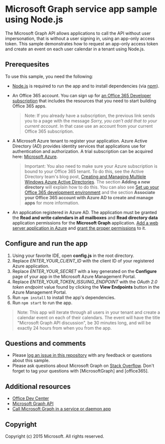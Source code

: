 # Microsoft Graph service app sample using Node.js
The Microsoft Graph API allows applications to call the API without user impersonation, that is without a user signing in, using an app-only access token. This sample demonstrates how to request an app-only access token and create an event on each user calendar in a tenant using Node.js. 

## Prerequesites
To use this sample, you need the following: 
* [Node.js](https://nodejs.org/en/) is required to run the app and to install dependencies (via [npm](https://www.npmjs.com/)). 
* An Office 365 account. You can sign up for [an Office 365 Developer subscription](https://portal.office.com/Signup/Signup.aspx?OfferId=6881A1CB-F4EB-4db3-9F18-388898DAF510&DL=DEVELOPERPACK&ali=1#0) that includes the resources that you need to start building Office 365 apps.

     > Note: If you already have a subscription, the previous link sends you to a page with the message *Sorry, you can’t add that to your current account*. In that case use an account from your current Office 365 subscription.
* A Microsoft Azure tenant to register your application. Azure Active Directory (AD) provides identity services that applications use for authentication and authorization. A trial subscription can be acquired here: [Microsoft Azure](https://account.windowsazure.com/SignUp).

     > Important: You also need to make sure your Azure subscription is bound to your Office 365 tenant. To do this, see the Active Directory team's blog post, [Creating and Managing Multiple Windows Azure Active Directories](http://blogs.technet.com/b/ad/archive/2013/11/08/creating-and-managing-multiple-windows-azure-active-directories.aspx). The section **Adding a new directory** will explain how to do this. You can also see [Set up your Office 365 development environment](https://msdn.microsoft.com/office/office365/howto/setup-development-environment#bk_CreateAzureSubscription) and the section **Associate your Office 365 account with Azure AD to create and manage apps** for more information.
* An application registered in Azure AD. The application must be granted the **Read and write calendars in all mailboxes** and **Read directory data** application permissions for the **Microsoft Graph** application. [Add a web server application in Azure](https://msdn.microsoft.com/office/office365/HowTo/add-common-consent-manually#bk_RegisterServerApp) and [grant the proper permissions](https://github.com/OfficeDev/O365-Nodejs-Microsoft-Graph-App-only/wiki/Grant-permissions-to-the-application-in-Azure) to it.

## Configure and run the app
1. Using your favorite IDE, open **config.js** in the root directory.
2. Replace *ENTER_YOUR_CLIENT_ID* with the client ID of your registered Azure application.
3. Replace *ENTER_YOUR_SECRET* with a key generated on the **Configure** page of your app in the Microsoft Azure Management Portal.
4. Replace *ENTER_YOUR_TOKEN_ISSUING_ENDPOINT* with the *OAuth 2.0 token endpoint* value found by clicking the **View Endpoints** button in the Azure Management Portal.
5. Run `npm install` to install the app's dependencies. 
6. Run `npm start` to run the app.

  > Note: This app will iterate through all users in your tenant and create a calendar event on each of their calendars. The event will have the title "Microsoft Graph API discussion", be 30 minutes long, and will be exactly 24 hours from when you from the app.

## Questions and comments
* Please [log an issue in this repository](https://github.com/OfficeDev/O365-Nodejs-Microsoft-Graph-App-only/issues) with any feedback or questions about this sample.
* Please ask questions about Microsoft Graph on [Stack Overflow](http://stackoverflow.com/questions/tagged/office365+or+microsoftgraph). Don't forget to tag your questions with [MicrosoftGraph] and [office365].

## Additional resources
* [Office Dev Center](http://dev.office.com/)
* [Microsoft Graph API](http://graph.microsoft.io)
* [Call Microsoft Graph in a service or daemon app](http://graph.microsoft.io/docs/authorization/app_only)

## Copyright
Copyright (c) 2015 Microsoft. All rights reserved.
